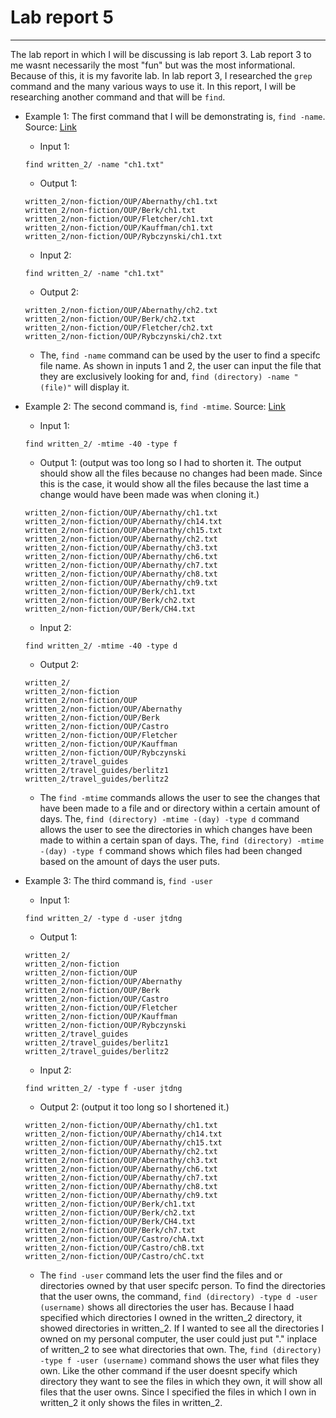 # Lab report 5 
---
The lab report in which I will be discussing is lab report 3. Lab report 3 to me wasnt necessarily the most "fun" but was the most informational. Because of this, it is my favorite lab. In lab report 3, I researched the `grep` command and the many various ways to use it. In this report, I will be researching another command and that will be `find`. 

 - Example 1: The first command that I will be demonstrating is, `find -name`. Source: [Link](https://openai.com/blog/chatgpt)
   - Input 1: 
   ``` 
   find written_2/ -name "ch1.txt"
   ```
   - Output 1: 
   ``` 
   written_2/non-fiction/OUP/Abernathy/ch1.txt
   written_2/non-fiction/OUP/Berk/ch1.txt
   written_2/non-fiction/OUP/Fletcher/ch1.txt
   written_2/non-fiction/OUP/Kauffman/ch1.txt
   written_2/non-fiction/OUP/Rybczynski/ch1.txt
   ```
   - Input 2: 
   ``` 
   find written_2/ -name "ch1.txt"
   ```
   - Output 2: 
   ``` 
   written_2/non-fiction/OUP/Abernathy/ch2.txt
   written_2/non-fiction/OUP/Berk/ch2.txt
   written_2/non-fiction/OUP/Fletcher/ch2.txt
   written_2/non-fiction/OUP/Rybczynski/ch2.txt
   ```
    - The, `find -name` command can be used by the user to find a specifc file name. As shown in inputs 1 and 2, the user can input the file that they are exclusively looking for and, `find (directory) -name "(file)"` will display it. 
 
  - Example 2: The second command is, `find -mtime`. Source: [Link](https://unix.stackexchange.com/questions/529058/find-type-d-mtime-1-only-shows-one-file-in-a-4-day-span)
    - Input 1: 
    ```
    find written_2/ -mtime -40 -type f
    ```
    - Output 1: (output was too long so I had to shorten it. The output should show all the files because no changes had been made. Since this is the case, it would show all the files because the last time a change would have been made was when cloning it.)
    ```
    written_2/non-fiction/OUP/Abernathy/ch1.txt
    written_2/non-fiction/OUP/Abernathy/ch14.txt
    written_2/non-fiction/OUP/Abernathy/ch15.txt
    written_2/non-fiction/OUP/Abernathy/ch2.txt
    written_2/non-fiction/OUP/Abernathy/ch3.txt
    written_2/non-fiction/OUP/Abernathy/ch6.txt
    written_2/non-fiction/OUP/Abernathy/ch7.txt
    written_2/non-fiction/OUP/Abernathy/ch8.txt
    written_2/non-fiction/OUP/Abernathy/ch9.txt
    written_2/non-fiction/OUP/Berk/ch1.txt
    written_2/non-fiction/OUP/Berk/ch2.txt
    written_2/non-fiction/OUP/Berk/CH4.txt
    ```
    - Input 2: 
    ```
    find written_2/ -mtime -40 -type d
    ```
    - Output 2: 
    ```
    written_2/
    written_2/non-fiction
    written_2/non-fiction/OUP
    written_2/non-fiction/OUP/Abernathy
    written_2/non-fiction/OUP/Berk
    written_2/non-fiction/OUP/Castro
    written_2/non-fiction/OUP/Fletcher
    written_2/non-fiction/OUP/Kauffman
    written_2/non-fiction/OUP/Rybczynski
    written_2/travel_guides
    written_2/travel_guides/berlitz1
    written_2/travel_guides/berlitz2
    ```
    - The `find -mtime` commands allows the user to see the changes that have been made to a file and or directory within a certain amount of days. The, `find (directory) -mtime -(day) -type d` command allows the user to see the directories in which changes have been made to within a certain span of days. The, `find (directory) -mtime -(day) -type f` command shows which files had been changed based on the amount of days the user puts. 
  - Example 3: The third command is, `find -user` 
    - Input 1: 
    ```
    find written_2/ -type d -user jtdng
    ```
    - Output 1:
    ```
    written_2/
    written_2/non-fiction
    written_2/non-fiction/OUP
    written_2/non-fiction/OUP/Abernathy
    written_2/non-fiction/OUP/Berk
    written_2/non-fiction/OUP/Castro
    written_2/non-fiction/OUP/Fletcher
    written_2/non-fiction/OUP/Kauffman
    written_2/non-fiction/OUP/Rybczynski
    written_2/travel_guides
    written_2/travel_guides/berlitz1
    written_2/travel_guides/berlitz2
    ```
    - Input 2: 
    ```
    find written_2/ -type f -user jtdng
    ```
    - Output 2: (output it too long so I shortened it.) 
    ```
    written_2/non-fiction/OUP/Abernathy/ch1.txt
    written_2/non-fiction/OUP/Abernathy/ch14.txt
    written_2/non-fiction/OUP/Abernathy/ch15.txt
    written_2/non-fiction/OUP/Abernathy/ch2.txt
    written_2/non-fiction/OUP/Abernathy/ch3.txt
    written_2/non-fiction/OUP/Abernathy/ch6.txt
    written_2/non-fiction/OUP/Abernathy/ch7.txt
    written_2/non-fiction/OUP/Abernathy/ch8.txt
    written_2/non-fiction/OUP/Abernathy/ch9.txt
    written_2/non-fiction/OUP/Berk/ch1.txt
    written_2/non-fiction/OUP/Berk/ch2.txt
    written_2/non-fiction/OUP/Berk/CH4.txt
    written_2/non-fiction/OUP/Berk/ch7.txt
    written_2/non-fiction/OUP/Castro/chA.txt
    written_2/non-fiction/OUP/Castro/chB.txt
    written_2/non-fiction/OUP/Castro/chC.txt
    ```
    - The `find -user` command lets the user find the files and or directories owned by that user specifc person. To find the directories that the user owns, the command, `find (directory) -type d -user (username)` shows all directories the user has. Because I haad specified which directories I owned in the written_2 directory, it showed directories in written_2. If I wanted to see all the directories I owned on my personal computer, the user could just put "." inplace of written_2 to see what directories that own. The, `find (directory) -type f -user (username)` command shows the user what files they own. Like the other command if the user doesnt specify which directory they want to see the files in which they own, it will show all files that the user owns. Since I specified the files in which I own in written_2 it only shows the files in written_2. 
    
  
    
    
